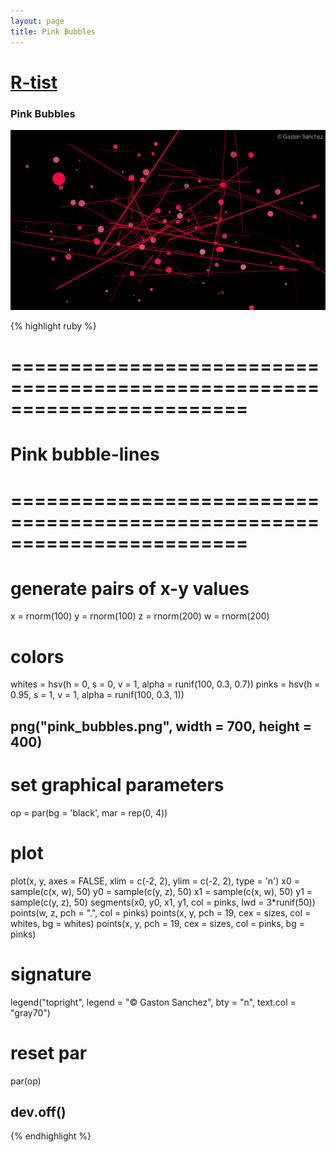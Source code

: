 ```yaml
---
layout: page
title: Pink Bubbles
---
```


# [R-tist](/work/rtist)

### Pink Bubbles
![](/images/rtist/pink_bubbles.png)

{% highlight ruby %}
# ========================================================================
# Pink bubble-lines
# ========================================================================
# generate pairs of x-y values
x = rnorm(100)
y = rnorm(100)
z = rnorm(200)
w = rnorm(200)

# colors
whites = hsv(h = 0, s = 0, v = 1, alpha = runif(100, 0.3, 0.7))
pinks =  hsv(h = 0.95, s = 1, v = 1, alpha = runif(100, 0.3, 1))


## png("pink_bubbles.png", width = 700, height = 400)
# set graphical parameters
op = par(bg = 'black', mar = rep(0, 4))
# plot
plot(x, y, axes = FALSE, xlim = c(-2, 2), ylim = c(-2, 2), type = 'n')
x0 = sample(c(x, w), 50)
y0 = sample(c(y, z), 50)
x1 = sample(c(x, w), 50)
y1 = sample(c(y, z), 50)
segments(x0, y0, x1, y1, col = pinks, lwd = 3*runif(50))
points(w, z, pch = ".", col = pinks)
points(x, y, pch = 19, cex = sizes, col = whites, bg = whites)
points(x, y, pch = 19, cex = sizes, col = pinks, bg = pinks)
# signature
legend("topright", legend = "© Gaston Sanchez", bty = "n", 
       text.col = "gray70")
# reset par
par(op)
## dev.off()
{% endhighlight %}